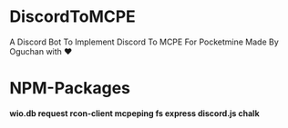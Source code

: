 # DiscordToMCPE
A Discord Bot To Implement Discord To MCPE For 
Pocketmine Made By Oguchan with ❤️
# NPM-Packages 
**wio.db
  request
  rcon-client
  mcpeping
  fs
  express
  discord.js
  chalk**
